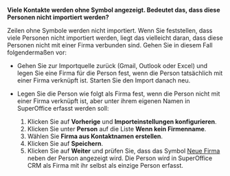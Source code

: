 <!-- markdownlint-disable-file MD041 -->
**Viele Kontakte werden ohne Symbol angezeigt. Bedeutet das, dass diese Personen nicht importiert werden?**

Zeilen ohne Symbole werden nicht importiert. Wenn Sie feststellen, dass viele Personen nicht importiert werden, liegt das vielleicht daran, dass diese Personen nicht mit einer Firma verbunden sind. Gehen Sie in diesem Fall  folgendermaßen vor:

* Gehen Sie zur Importquelle zurück (Gmail, Outlook oder Excel) und legen Sie eine Firma für die Person fest, wenn die Person tatsächlich mit einer Firma verknüpft ist. Starten Sie den Import danach neu.

* Legen Sie die Person wie folgt als Firma fest, wenn die Person nicht mit einer Firma verknüpft ist, aber unter ihrem eigenen Namen in SuperOffice erfasst werden soll:

    1. Klicken Sie auf **Vorherige** und **Importeinstellungen konfigurieren**.
    2. Klicken Sie unter **Person** auf die Liste **Wenn kein Firmenname**.
    3. Wählen Sie **Firma aus Kontaktnamen erstellen**.
    4. Klicken Sie auf **Speichern**.
    5. Klicken Sie auf **Weiter** und prüfen Sie, dass das Symbol [Neue Firma][img1] neben der Person angezeigt wird. Die Person wird in SuperOffice CRM als Firma mit ihr selbst als einzige Person erfasst.

<!-- Referenced images -->
[img1]: ../../../../media/icons/admin/import-preview-icon-company-new.png
